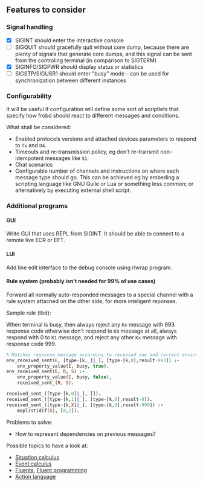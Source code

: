 ## Features to consider

### Signal handling

  - [x] SIGINT should enter the interactive console
  - [ ] SIGQUIT should gracefully quit without core dump, because there are
        plenty of signals that generate core dumps, and this signal can be sent
        from the controling terminal (in comparison to SIGTERM)
  - [x] SIGINFO/SIGPWR should display status or statistics
  - [ ] SIGSTP/SIGUSR1 should enter "busy" mode - can be used for synchronization
        between different instances

### Configurability

It will be useful if configuration will define some sort of scriptlets that
specify how frobd should react to different messages and conditions.

What shall be considered:

  * Enabled protocols versions and attached devices parameters to respond to
    `Tx` and `D4`.
  * Timeouts and re-transmission policy, eg don't re-transmit non-idempotent
    messages like `S1`.
  * Chat scenarios
  * Configurable number of channels and instructions on where each message type
    should go. This can be achieved eg by embeding a scripting language like
    GNU Guile or Lua or something less common; or alternatively by executing
    external shell script.

### Additional programs

#### GUI

Write GUI that uses REPL from SIGINT. It should be able to connect to a remote
live ECR or EFT.

#### LUI

Add line edit interface to the debug console using rlwrap program.

#### Rule system (probably isn't needed for 99% of use cases)

Forward all normally auto-responded messages to a special channel with a rule
system attached on the other side, for more inteligent reponses.

Sample rule (tbd):

When terminal is busy, then always reject any `Kx` message with 993 response code
otherwise don't respond to `K0` message at all, always respond with 0 to `K1`
message, and reject any other `Kx` message with response code 999.

```Prolog
% Matches response message according to recevied one and current environment
env_received_sent(E, [type-[k,_]|_], [type-[k,0],result-993]) :-
    env_property_value(E, busy, true).
env_received_sent(E, R, S) :-
    env_property_value(E, busy, false),
    received_sent_(R, S).

received_sent_([type-[k,0]|_], []).
received_sent_([type-[k,1]|_], [type-[k,0],result-0]).
received_sent_([type-[k,X]|_], [type-[k,0],result-999]) :-
    maplist(dif(X), [0,1]).
```

Problems to solve:
  * How to represent dependencies on previous messages?

Possible topics to have a look at:
  * [Situation calculus][1]
  * [Event calculus][2]
  * [Fluents][3],
    [Fluent programming][5]
  * [Action language][4]

[1]: https://en.wikipedia.org/wiki/Situation_calculus
[2]: https://en.wikipedia.org/wiki/Event_calculus
[3]: https://en.wikipedia.org/wiki/Fluent_(artificial_intelligence)
[4]: https://www.researchgate.net/publication/2276002_Reasoning_about_Fluents_in_Logic_Programming
[5]: https://www.researchgate.net/publication/2841600_Fluent_Logic_Programming
